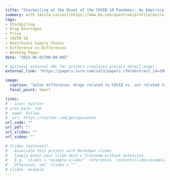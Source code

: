 ```yaml
---
title: "Stockpiling at the Onset of the COVID-19 Pandemic: An Empirical Analysis of National Prescription Drug Sales and Prices"
summary: with [Anita Carson](https://www.bu.edu/questrom/profile/anita-carson/), [Erin Fox](https://pharmacyservices.utah.edu/residency/drug-info-staff), and [Rena Conti](https://www.bu.edu/questrom/profile/rena-conti/). **Minor Revision at Management Science.**
tags:
- Stockpiling
- Drug Shortages
- Price
- COVID-19
- Healthcare Supply Chains
- Difference-in-Differences
- Working Paper
date: "2023-05-01T00:00:00Z"

# Optional external URL for project (replaces project detail page).
external_link: "https://papers.ssrn.com/sol3/papers.cfm?abstract_id=3988183"

image:
  caption: "Sales difference: drugs related to COVID vs. not related to COVID"
  focal_point: Smart

links:
# - icon: twitter
# icon_pack: fab
#  name: Follow
#  url: https://twitter.com/georgecushen
url_code: ""
url_pdf: ""
url_slides: ""
url_video: ""

# Slides (optional).
#   Associate this project with Markdown slides.
#   Simply enter your slide deck's filename without extension.
#   E.g. `slides = "example-slides"` references `content/slides/example-slides.md`.
#   Otherwise, set `slides = ""`.
# slides: example
---
```

